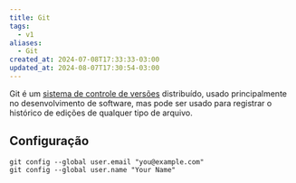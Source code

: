 ```yaml
---
title: Git
tags:
  - v1
aliases:
  - Git
created_at: 2024-07-08T17:33:33-03:00
updated_at: 2024-08-07T17:30:54-03:00
---
```


Git é um [sistema de controle de versões](../../../../ideias/2024/07/08/Sistema_de_controle_de_versoes.md) distribuído, usado principalmente no desenvolvimento de software, mas pode ser usado para registrar o histórico de edições de qualquer tipo de arquivo.

## Configuração

```shell
git config --global user.email "you@example.com"
git config --global user.name "Your Name"
```